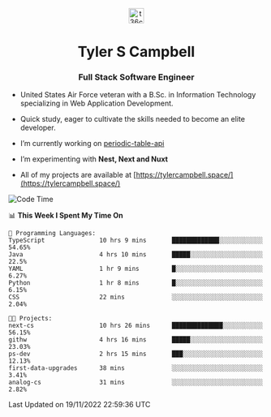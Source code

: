 <p align="center">
<a href="https://www.linkedin.com/in/t36campbell" target="blank"><img align="center" src="https://ik.imagekit.io/t36campbell/Portfolio/linkedin.png.original_m8bbGgPh6.png" alt="t36campbell" height="30" width="30" /></a>
</p>
<h1 align="center">Tyler S Campbell</h1>
<h3 align="center">Full Stack Software Engineer</h3>

* United States Air Force veteran with a B.Sc. in Information Technology specializing in Web Application Development. 

* Quick study, eager to cultivate the skills needed to become an elite developer.

* I’m currently working on [periodic-table-api](https://github.com/t36campbell/periodic-table-api)

* I’m experimenting with **Nest, Next and Nuxt**

* All of my projects are available at [https://tylercampbell.space/](https://tylercampbell.space/)

<!--START_SECTION:waka-->
![Code Time](http://img.shields.io/badge/Code%20Time-2%2C004%20hrs%2039%20mins-blue)

📊 **This Week I Spent My Time On** 

```text
💬 Programming Languages: 
TypeScript               10 hrs 9 mins       █████████████░░░░░░░░░░░░   54.65% 
Java                     4 hrs 10 mins       █████░░░░░░░░░░░░░░░░░░░░   22.5% 
YAML                     1 hr 9 mins         █░░░░░░░░░░░░░░░░░░░░░░░░   6.27% 
Python                   1 hr 8 mins         █░░░░░░░░░░░░░░░░░░░░░░░░   6.15% 
CSS                      22 mins             ░░░░░░░░░░░░░░░░░░░░░░░░░   2.04%

🐱‍💻 Projects: 
next-cs                  10 hrs 26 mins      ██████████████░░░░░░░░░░░   56.15% 
githw                    4 hrs 16 mins       █████░░░░░░░░░░░░░░░░░░░░   23.03% 
ps-dev                   2 hrs 15 mins       ███░░░░░░░░░░░░░░░░░░░░░░   12.13% 
first-data-upgrades      38 mins             ░░░░░░░░░░░░░░░░░░░░░░░░░   3.41% 
analog-cs                31 mins             ░░░░░░░░░░░░░░░░░░░░░░░░░   2.82%

```


 Last Updated on 19/11/2022 22:59:36 UTC
<!--END_SECTION:waka-->
